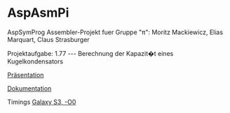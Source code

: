 AspAsmPi
========

AspSymProg Assembler-Projekt fuer Gruppe "&pi;": Moritz Mackiewicz, Elias Marquart, Claus Strasburger

Projektaufgabe: 1.77 --- Berechnung der Kapazit�t eines Kugelkondensators

[Präsentation](https://docs.google.com/presentation/d/11IB34kHI3xgEe9zkwt7QF_9oDpvaE-RPHbbh9b04_GM/edit?usp=sharing)

[Dokumentation](Dokumentation/Ausarbeitung.tex)

Timings [Galaxy S3, -O0](https://gist.github.com/cfstras/5fcc1ede17331631b585)
